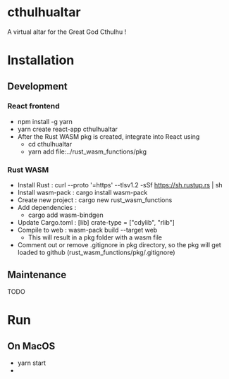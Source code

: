 # cthulhualtar
A virtual altar for the Great God Cthulhu !

# Installation
## Development
### React frontend
- npm install -g yarn
- yarn create react-app cthulhualtar
- After the Rust WASM pkg is created, integrate into React using
  - cd cthulhualtar
  - yarn add file:../rust_wasm_functions/pkg
### Rust WASM
- Install Rust : curl --proto '=https' --tlsv1.2 -sSf https://sh.rustup.rs | sh
- Install wasm-pack : cargo install wasm-pack
- Create new project : cargo new rust_wasm_functions
- Add dependencies :
    - cargo add wasm-bindgen
- Update Cargo.toml :
    [lib]
    crate-type = ["cdylib", "rlib"]
- Compile to web : wasm-pack build --target web
    - This will result in a pkg folder with a wasm file
- Comment out or remove .gitignore in pkg directory, so the pkg will get loaded to github (rust_wasm_functions/pkg/.gitignore)

## Maintenance
TODO

# Run
## On MacOS
- yarn start
- 

